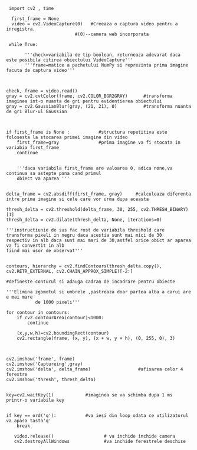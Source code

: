      import cv2 , time

      first_frame = None
      video = cv2.VideoCapture(0)   #Creeaza o captura video pentru a inregistra.
                              #(0)--camera web incorporata

     while True:

           '''check=variabila de tip boolean, returneaza adevarat daca este posibila citirea obiectului VideoCapture'''
           '''frame=matice a pachetului NumPy si reprezinta prima imagine facuta de captura video'''



    check, frame = video.read()
    gray = cv2.cvtColor(frame, cv2.COLOR_BGR2GRAY)      #transforma imaginea int-o nuanta de gri pentru evidentierea obiectului
    gray = cv2.GaussianBlur(gray, (21, 21), 0)          #transforma nuanta de gri Blur-ul Gaussian



    if first_frame is None :           #structura repetitiva este folosesta la stocarea primei imagine din video
        first_frame=gray               #prima imagine va fi stocata in variabia first_frame
        continue


        '''daca variabila first_frame are valoarea 0, adica none,va continua sa astepte pana cand primul 
        obiect va aparea '''


    delta_frame = cv2.absdiff(first_frame, gray)     #calculeaza diferenta intre prima imagine si cele care vor urma dupa aceasta

    thresh_delta = cv2.threshold(delta_frame, 30, 255, cv2.THRESH_BINARY)[1]
    thresh_delta = cv2.dilate(thresh_delta, None, iterations=0)

    '''instructiunie de sus fac rost de variabila threshold care transforma pixeli in negru daca acestia sunt mai mici de 30
    respectiv in alb daca sunt mai mari de 30,astfel orice obict ar aparea va fi convertit in alb
    fiind mai usor de observat'''


    contours, hierarchy = cv2.findContours(thresh_delta.copy(), cv2.RETR_EXTERNAL, cv2.CHAIN_APPROX_SIMPLE)[-2:]

    #defineste conturul si adauga cadran de incadrare pentru obiecte

    '''Elimina zgomotul si umbrele ,pastreaza doar partea alba a carui are e mai mare
               de 1000 pixeli'''

    for contour in contours:
        if cv2.contourArea(contour)<1000:
            continue

        (x,y,w,h)=cv2.boundingRect(contour)
        cv2.rectangle(frame, (x, y), (x + w, y + h), (0, 255, 0), 3)



    cv2.imshow('frame', frame)
    cv2.imshow('Captureing',gray)
    cv2.imshow('delta', delta_frame)                  #afisarea celor 4 ferestre
    cv2.imshow('thresh', thresh_delta)


    key=cv2.waitKey(1)            #imaginea se va schimba dupa 1 ms printr-o variabila key


    if key == ord('q'):           #va iesi din loop odata ce utilizatorul va apasa tasta'q'
        break

       video.release()                   # va inchide inchide camera
       cv2.destroyAllWindows             #va inchide ferestrele deschise





